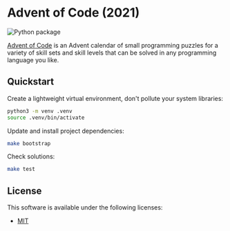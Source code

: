 # Advent of Code (2021)

![Python package](https://github.com/rudisimo/advent-of-code-2021/workflows/Python%20package/badge.svg?branch=master)

[Advent of Code](https://adventofcode.com/2021/) is an Advent calendar of small programming puzzles for a variety of skill sets and skill levels that can be solved in any programming language you like.

## Quickstart

Create a lightweight virtual environment, don't pollute your system libraries:

```bash
python3 -m venv .venv
source .venv/bin/activate
```

Update and install project dependencies:

```bash
make bootstrap
```

Check solutions:

```bash
make test
```

## License

This software is available under the following licenses:

- [MIT](https://spdx.org/licenses/MIT.html)
